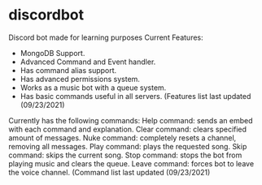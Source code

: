 # discordbot
Discord bot made for learning purposes
Current Features:
- MongoDB Support.
- Advanced Command and Event handler.
- Has command alias support.
- Has advanced permissions system.
- Works as a music bot with a queue system.
- Has basic commands useful in all servers.
(Features list last updated (09/23/2021)

Currently has the following commands:
Help command: sends an embed with each command and explanation.
Clear command: clears specified amount of messages.
Nuke command: completely resets a channel, removing all messages.
Play command: plays the requested song.
Skip command: skips the current song.
Stop command: stops the bot from playing music and clears the queue.
Leave command: forces bot to leave the voice channel.
(Command list last updated (09/23/2021)
